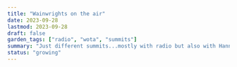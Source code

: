 ```yaml
---
title: "Wainwrights on the air"
date: 2023-09-28
lastmod: 2023-09-28
draft: false
garden_tags: ["radio", "wota", "summits"]
summary: "Just different summits...mostly with radio but also with Hannah"
status: "growing"
---
```

